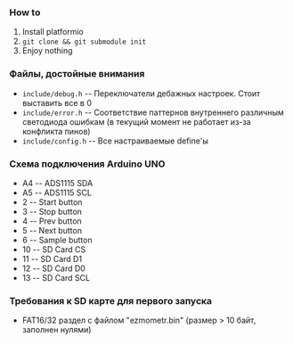 ### How to
1. Install platformio
2. `git clone && git submodule init`
3. Enjoy nothing

### Файлы, достойные внимания
* `include/debug.h`  -- Переключатели дебажных настроек. Стоит выставить все в 0
* `include/error.h`  -- Соответствие паттернов внутреннего различным светодиода ошибкам (в текущий момент не работает из-за конфликта пинов)
* `include/config.h` -- Все настраиваемые define'ы

### Схема подключения Arduino UNO
* A4 -- ADS1115 SDA
* A5 -- ADS1115 SCL
* 2  -- Start button
* 3  -- Stop button
* 4  -- Prev button
* 5  -- Next button
* 6  -- Sample button
* 10 -- SD Card CS
* 11 -- SD Card D1
* 12 -- SD Card D0
* 13 -- SD Card SCL

### Требования к SD карте для первого запуска
* FAT16/32 раздел с файлом "ezmometr.bin" (размер > 10 байт, заполнен нулями)